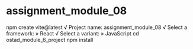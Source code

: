 # assignment_module_08

npm create vite@latest
√ Project name: assignment_module_08
√ Select a framework: » React
√ Select a variant: » JavaScript
cd ostad_module_6_project
npm install

